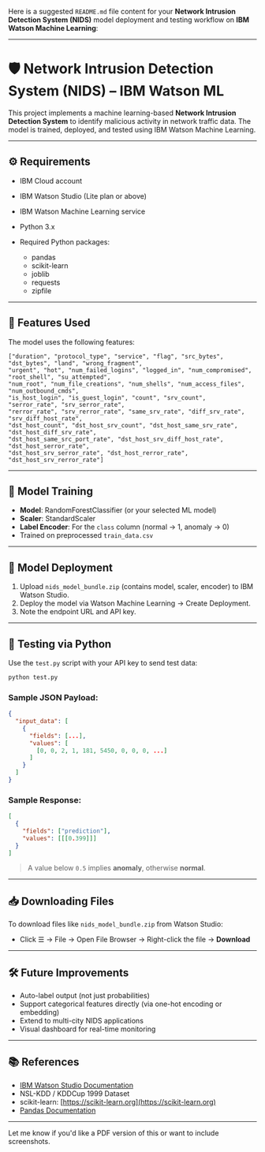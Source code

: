 Here is a suggested `README.md` file content for your **Network Intrusion Detection System (NIDS)** model deployment and testing workflow on **IBM Watson Machine Learning**:

---

# 🛡️ Network Intrusion Detection System (NIDS) – IBM Watson ML

This project implements a machine learning-based **Network Intrusion Detection System** to identify malicious activity in network traffic data. The model is trained, deployed, and tested using IBM Watson Machine Learning.

---

## ⚙️ Requirements

* IBM Cloud account
* IBM Watson Studio (Lite plan or above)
* IBM Watson Machine Learning service
* Python 3.x
* Required Python packages:

  * pandas
  * scikit-learn
  * joblib
  * requests
  * zipfile

---

## 📌 Features Used

The model uses the following features:

```
["duration", "protocol_type", "service", "flag", "src_bytes", "dst_bytes", "land", "wrong_fragment",
"urgent", "hot", "num_failed_logins", "logged_in", "num_compromised", "root_shell", "su_attempted",
"num_root", "num_file_creations", "num_shells", "num_access_files", "num_outbound_cmds",
"is_host_login", "is_guest_login", "count", "srv_count", "serror_rate", "srv_serror_rate",
"rerror_rate", "srv_rerror_rate", "same_srv_rate", "diff_srv_rate", "srv_diff_host_rate",
"dst_host_count", "dst_host_srv_count", "dst_host_same_srv_rate", "dst_host_diff_srv_rate",
"dst_host_same_src_port_rate", "dst_host_srv_diff_host_rate", "dst_host_serror_rate",
"dst_host_srv_serror_rate", "dst_host_rerror_rate", "dst_host_srv_rerror_rate"]
```

---

## 🧠 Model Training

* **Model**: RandomForestClassifier (or your selected ML model)
* **Scaler**: StandardScaler
* **Label Encoder**: For the `class` column (normal → 1, anomaly → 0)
* Trained on preprocessed `train_data.csv`

---

## 🚀 Model Deployment

1. Upload `nids_model_bundle.zip` (contains model, scaler, encoder) to IBM Watson Studio.
2. Deploy the model via Watson Machine Learning → Create Deployment.
3. Note the endpoint URL and API key.

---

## 🧪 Testing via Python

Use the `test.py` script with your API key to send test data:

```bash
python test.py
```

### Sample JSON Payload:

```json
{
  "input_data": [
    {
      "fields": [...],
      "values": [
        [0, 0, 2, 1, 181, 5450, 0, 0, 0, ...]
      ]
    }
  ]
}
```

### Sample Response:

```json
[
  {
    "fields": ["prediction"],
    "values": [[[0.399]]]
  }
]
```

> A value below `0.5` implies **anomaly**, otherwise **normal**.

---

## 📥 Downloading Files

To download files like `nids_model_bundle.zip` from Watson Studio:

* Click ☰ → File → Open File Browser → Right-click the file → **Download**

---

## 🛠 Future Improvements

* Auto-label output (not just probabilities)
* Support categorical features directly (via one-hot encoding or embedding)
* Extend to multi-city NIDS applications
* Visual dashboard for real-time monitoring

---

## 📚 References

* [IBM Watson Studio Documentation](https://dataplatform.cloud.ibm.com/docs/)
* NSL-KDD / KDDCup 1999 Dataset
* scikit-learn: [https://scikit-learn.org](https://scikit-learn.org)
* [Pandas Documentation](https://pandas.pydata.org)

---

Let me know if you'd like a PDF version of this or want to include screenshots.

